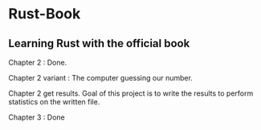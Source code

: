# Rust-Book
## Learning Rust with the official book

Chapter 2 : Done.

Chapter 2 variant : The computer guessing our number.

Chapter 2 get results. Goal of this project is to write the results to perform statistics on the written file.

Chapter 3 : Done